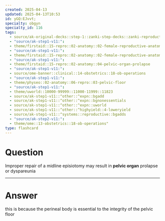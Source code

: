 ```yaml
---
created: 2025-04-13
updated: 2025-04-13T10:53
id: yGQ:EJvvt;
specialty: obgyn
specialty_id: 116
tags:
  - source/ak-original-decks::step-1::zanki-step-decks::zanki-reproductive::reproductive-physiology-+-anatomy/embryo
  - "source/ak-step1-v11:": 
  - theme/firstaid::15-repro::02-anatomy::02-female-reproductive-anatomy
  - "source/ak-step1-v11:": 
  - theme/firstaid::15-repro::02-anatomy::02-female-reproductive-anatomy::procedures::episiotomy
  - "source/ak-step1-v11:": 
  - theme/firstaid::15-repro::02-anatomy::04-pelvic-organ-prolapse
  - "source/ak-step1-v11:": 
  - source/ome-banner::clinical::14-obstetrics::18-ob-operations
  - "source/ak-step1-v11:": 
  - theme/physeo::02-anatomy::06-repro::03-pelvic-floor
  - "source/ak-step1-v11:": 
  - theme/uworld::10000-99999::11000-11999::11823
  - source/ak-step1-v11::^other::^expn::bgadd
  - source/ak-step1-v11::^other::^expn::bgnonessentials
  - source/ak-step1-v11::^other::^expn::uworld
  - source/ak-step1-v11::^other::^highyield::4-loweryield
  - source/ak-step1-v11::^systems::reproductive::bgadds
  - "source/ak-step2-v11:": 
  - theme/ome::13-obstetrics::18-ob-operations"
type: flashcard
---
```


# Question
Improper repair of a midline episiotomy may result in **pelvic organ** prolapse or dyspareunia

---

# Answer
this is because the perineal body is essential to the integrity of the pelvic floor